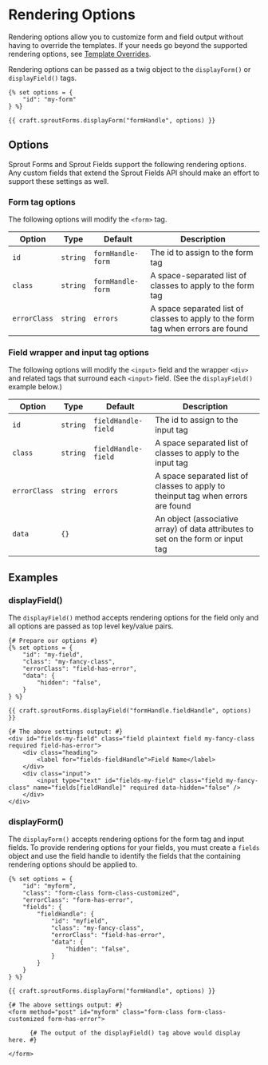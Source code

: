 # Rendering Options

Rendering options allow you to customize form and field output without having to override the templates. If your needs go beyond the supported rendering options, see [Template Overrides](./template-overrides.md).

Rendering options can be passed as a twig object to the `displayForm()` or `displayField()` tags.

``` twig
{% set options = {
    "id": "my-form"
} %}

{{ craft.sproutForms.displayForm("formHandle", options) }}

```

## Options

Sprout Forms and Sprout Fields support the following rendering options. Any custom fields that extend the Sprout Fields API should make an effort to support these settings as well.

### Form tag options

The following options will modify the `<form>` tag.

| Option  | Type     | Default                     | Description                                                             |
|---------|----------|-------------------|---------------------------------------------------------------|
| `id`    | `string` | `formHandle-form` | The id to assign to the form tag                              |
| `class` | `string` | `formHandle-form` | A space-separated list of classes to apply to the form tag    |
| `errorClass` | `string` | `errors` | A space separated list of classes to apply to the form tag when errors are found |

### Field wrapper and input tag options

The following options will modify the `<input>` field and the wrapper `<div>` and related tags that surround each `<input>` field. (See the `displayField()` example below.)

| Option  | Type     | Default                     | Description                                                             |
|---------|----------|-----------------------------|-------------------------------------------------------|
| `id`    | `string` | `fieldHandle-field`  | The id to assign to the input tag                            |
| `class` | `string` | `fieldHandle-field` | A space separated list of classes to apply to the input tag     |
| `errorClass` | `string` | `errors` | A space separated list of classes to apply to theinput tag when errors are found |
| `data` | `{}` | | An object (associative array) of data attributes to set on the form or input tag

## Examples

### displayField()

The `displayField()` method accepts rendering options for the field only and all options are passed as top level key/value pairs.

```twig
{# Prepare our options #}
{% set options = {
    "id": "my-field",	
    "class": "my-fancy-class",
    "errorClass": "field-has-error",
    "data": {
        "hidden": "false",
    }
} %}

{{ craft.sproutForms.displayField("formHandle.fieldHandle", options) }}
```

```twig
{# The above settings output: #}
<div id="fields-my-field" class="field plaintext field my-fancy-class required field-has-error">
	<div class="heading">
		<label for="fields-fieldHandle">Field Name</label>
	</div>
	<div class="input">
		<input type="text" id="fields-my-field" class="field my-fancy-class" name="fields[fieldHandle]" required data-hidden="false" />
	</div>
</div>
```

### displayForm()

The `displayForm()` accepts rendering options for the form tag and input fields. To provide rendering options for your fields, you must create a `fields` object and use the field handle to identify the fields that the containing rendering options should be applied to.

```twig
{% set options = {
    "id": "myform",
    "class": "form-class form-class-customized",
    "errorClass": "form-has-error",
    "fields": {
        "fieldHandle": {
            "id": "myfield",
            "class": "my-fancy-class",
            "errorClass": "field-has-error",
            "data": {
                "hidden": "false",
            }
        }
    }
} %}

{{ craft.sproutForms.displayForm("formHandle", options) }}

```

```twig
{# The above settings output: #}
<form method="post" id="myform" class="form-class form-class-customized form-has-error">

      {# The output of the displayField() tag above would display here. #}

</form>
```